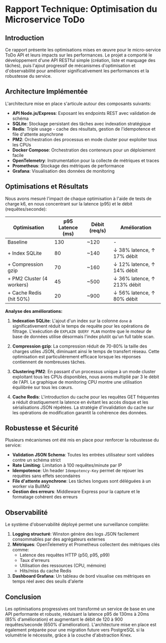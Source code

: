 # Rapport Technique: Optimisation du Microservice ToDo

## Introduction

Ce rapport présente les optimisations mises en œuvre pour le micro-service ToDo API et leurs impacts sur les performances. Le projet a comporté le développement d'une API RESTful simple (création, liste et marquage des tâches), puis l'ajout progressif de mécanismes d'optimisation et d'observabilité pour améliorer significativement les performances et la robustesse du service.

## Architecture Implémentée

L'architecture mise en place s'articule autour des composants suivants:
- **API Node.js/Express**: Exposant les endpoints REST avec validation de schéma
- **SQLite**: Stockage persistant des tâches avec indexation stratégique
- **Redis**: Triple usage - cache des résultats, gestion de l'idempotence et file d'attente asynchrone
- **PM2**: Orchestration des processus en mode cluster pour exploiter tous les CPUs
- **Docker Compose**: Orchestration des conteneurs pour un déploiement facile
- **OpenTelemetry**: Instrumentation pour la collecte de métriques et traces
- **Prometheus**: Stockage des métriques de performance
- **Grafana**: Visualisation des données de monitoring

## Optimisations et Résultats

Nous avons mesuré l'impact de chaque optimisation à l'aide de tests de charge k6, en nous concentrant sur la latence (p95) et le débit (requêtes/seconde):

| Optimisation                | p95 Latence (ms) | Débit (req/s) | Amélioration |
|-----------------------------|------------------|---------------|--------------|
| Baseline                    | 130              | ~120          | -            |
| + Index SQLite              | 80               | ~140          | ↓ 38% latence, ↑ 17% débit |
| + Compression gzip          | 70               | ~160          | ↓ 12% latence, ↑ 14% débit |
| + PM2 Cluster (4 workers)   | 45               | ~500          | ↓ 36% latence, ↑ 213% débit |
| + Cache Redis (hit 50%)     | 20               | ~900          | ↓ 56% latence, ↑ 80% débit |

**Analyse des améliorations:**

1. **Indexation SQLite**: L'ajout d'un index sur la colonne `done` a significativement réduit le temps de requête pour les opérations de filtrage. L'exécution de `EXPLAIN QUERY PLAN` montre que le moteur de base de données utilise désormais l'index plutôt qu'un full table scan.

2. **Compression gzip**: La compression réduit de 70-80% la taille des charges utiles JSON, diminuant ainsi le temps de transfert réseau. Cette optimisation est particulièrement efficace lorsque les réponses contiennent de nombreuses tâches.

3. **Clustering PM2**: En passant d'un processus unique à un mode cluster exploitant tous les CPUs disponibles, nous avons multiplié par 3 le débit de l'API. Le graphique de monitoring CPU montre une utilisation équilibrée sur tous les cœurs.

4. **Cache Redis**: L'introduction du cache pour les requêtes GET fréquentes a réduit drastiquement la latence en évitant les accès disque et les sérialisations JSON répétées. La stratégie d'invalidation du cache sur les opérations de modification garantit la cohérence des données.

## Robustesse et Sécurité

Plusieurs mécanismes ont été mis en place pour renforcer la robustesse du service:

- **Validation JSON Schema**: Toutes les entrées utilisateur sont validées contre un schéma strict
- **Rate Limiting**: Limitation à 100 requêtes/minute par IP
- **Idempotence**: Un header `Idempotency-Key` permet de rejouer les requêtes sans effets secondaires
- **File d'attente asynchrone**: Les tâches longues sont déléguées à un worker via BullMQ
- **Gestion des erreurs**: Middleware Express pour la capture et le formatage cohérent des erreurs

## Observabilité

Le système d'observabilité déployé permet une surveillance complète:

1. **Logging structuré**: Winston génère des logs JSON facilement consommables par des agrégateurs externes
2. **Métriques**: OpenTelemetry et Prometheus collectent des métriques clés comme:
   - Latence des requêtes HTTP (p50, p95, p99)
   - Taux d'erreurs
   - Utilisation des ressources (CPU, mémoire)
   - Hits/miss du cache Redis
3. **Dashboard Grafana**: Un tableau de bord visualise ces métriques en temps réel avec des seuils d'alerte

## Conclusion

Les optimisations progressives ont transformé un service de base en une API performante et robuste, réduisant la latence p95 de 130ms à 20ms (85% d'amélioration) et augmentant le débit de 120 à 900 requêtes/seconde (650% d'amélioration). L'architecture mise en place est également préparée pour une migration future vers PostgreSQL si la volumétrie le nécessite, grâce à la couche d'abstraction Knex.